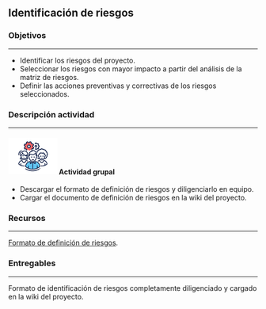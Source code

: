 ## Identificación de riesgos

### Objetivos

---
* Identificar los riesgos del proyecto.
* Seleccionar los riesgos con mayor impacto a partir del análisis de la matriz de riesgos.
* Definir las acciones preventivas y correctivas de los riesgos seleccionados.

### Descripción actividad

---
#### ![](./../../../assets/images/grupo.png) Actividad grupal

* Descargar el formato de definición de riesgos y diligenciarlo en equipo.
* Cargar el documento de definición de riesgos en la wiki del proyecto.

### Recursos 

---
[Formato de definición de riesgos](https://www.coursera.org/learn/procesos-de-desarrollo-agil/resources/SJjwI).

### Entregables

---
Formato de identificación de riesgos completamente diligenciado y cargado en la wiki del proyecto.

